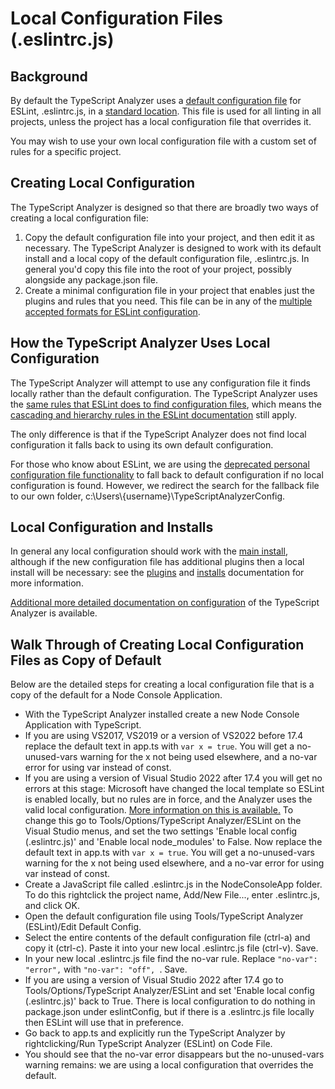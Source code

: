 ﻿# Local Configuration Files (.eslintrc.js)

## Background

By default the TypeScript Analyzer uses a [default configuration file](defaultconfig.md) for ESLint, .eslintrc.js, in a [standard location](defaultconfig.md#location).  This file is used for all linting in all projects, unless the project has a local configuration file that overrides it.

You may wish to use your own local configuration file with a custom set of rules for a specific project.  

## Creating Local Configuration

The TypeScript Analyzer is designed so that there are broadly two ways of creating a local configuration file:

1. Copy the default configuration file into your project, and then edit it as necessary.  The TypeScript Analyzer is designed to work with its default install and a local copy of the default configuration file, .eslintrc.js.  In general you'd copy this file into the root of your project, possibly alongside any package.json file. 
2. Create a minimal configuration file in your project that enables just the plugins and rules that you need.  This file can be in any of the [multiple accepted formats for ESLint configuration](https://eslint.org/docs/user-guide/configuring/configuration-files#configuration-file-formats).

## How the TypeScript Analyzer Uses Local Configuration

The TypeScript Analyzer will attempt to use any configuration file it finds locally rather than the default configuration.  The TypeScript Analyzer uses the [same rules that ESLint does to find configuration files](https://eslint.org/docs/user-guide/configuring/configuration-files#using-configuration-files), which means the [cascading and hierarchy rules in the ESLint documentation](https://eslint.org/docs/user-guide/configuring/configuration-files#cascading-and-hierarchy) still apply.  

The only difference is that if the TypeScript Analyzer does not find local configuration it falls back to using its own default configuration. 

For those who know about ESLint, we are using the [deprecated personal configuration file functionality](https://eslint.org/docs/user-guide/configuring/configuration-files#personal-configuration-files-deprecated) to fall back to default configuration if no local configuration is found.  However, we redirect the search for the fallback file to our own folder, c:\Users\\{username\}\TypeScriptAnalyzerConfig.  

## Local Configuration and Installs

In general any local configuration should work with the [main install](installs.md), although if the new configuration file has additional plugins then a local install will be necessary: see the [plugins](plugins.md) and [installs](installs.md) documentation for more information.

[Additional more detailed documentation on configuration](configuration.md) of the TypeScript Analyzer is available.

## Walk Through of Creating Local Configuration Files as Copy of Default

Below are the detailed steps for creating a local configuration file that is a copy of the default for a Node Console Application.

- With the TypeScript Analyzer installed create a new Node Console Application with TypeScript.    
- If you are using VS2017, VS2019 or a version of VS2022 before 17.4 replace the default text in app.ts with `var x = true`. You will get a no-unused-vars warning for the x not being used elsewhere, and a no-var error for using var instead of const.  
- If you are using a version of Visual Studio 2022 after 17.4 you will get no errors at this stage: Microsoft have changed the local template so ESLint is enabled locally, but no rules are in force, and the Analyzer uses the valid local configuration.  [More information on this is available.](noteonvs2022templates.md)  To change this go to Tools/Options/TypeScript Analyzer/ESLint on the Visual Studio menus, and set the two settings 'Enable local config (.eslintrc.js)' and 'Enable local node_modules' to False.  Now replace the default text in app.ts with `var x = true`. You will get a no-unused-vars warning for the x not being used elsewhere, and a no-var error for using var instead of const. 
- Create a JavaScript file called .eslintrc.js in the NodeConsoleApp folder.  To do this rightclick the project name, Add/New File..., enter .eslintrc.js, and click OK.
- Open the default configuration file using Tools/TypeScript Analyzer (ESLint)/Edit Default Config.
- Select the entire contents of the default configuration file (ctrl-a) and copy it (ctrl-c).  Paste it into your new local .eslintrc.js file (ctrl-v).  Save.
- In your new local .eslintrc.js file find the no-var rule.  Replace `"no-var": "error",` with `"no-var": "off", `.  Save.
- If you are using a version of Visual Studio 2022 after 17.4 go to Tools/Options/TypeScript Analyzer/ESLint and set 'Enable local config (.eslintrc.js)' back to True.  There is local configuration to do nothing in package.json under eslintConfig, but if there is a .eslintrc.js file locally then ESLint will use that in preference.
- Go back to app.ts and explicitly run the TypeScript Analyzer by rightclicking/Run TypeScript Analyzer (ESLint) on Code File.
- You should see that the no-var error disappears but the no-unused-vars warning remains: we are using a local configuration that overrides the default.